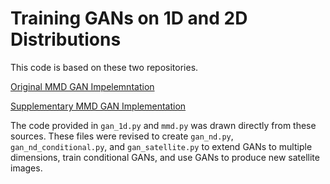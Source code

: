 # Training GANs on 1D and 2D Distributions

This code is based on these two repositories.

[Original MMD GAN Impelemntation](https://github.com/OctoberChang/MMD-GAN)

[Supplementary MMD GAN Implementation](https://github.com/yanglj123456/MMD-GAN-1D)

The code provided in `gan_1d.py` and `mmd.py` was drawn directly from these sources. These files were revised to create `gan_nd.py`, `gan_nd_conditional.py`, and `gan_satellite.py` to extend GANs to multiple dimensions, train conditional GANs, and use GANs to produce new satellite images.
